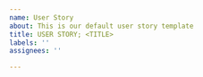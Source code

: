 ```yaml
---
name: User Story
about: This is our default user story template
title: USER STORY; <TITLE>
labels: ''
assignees: ''

---
```



